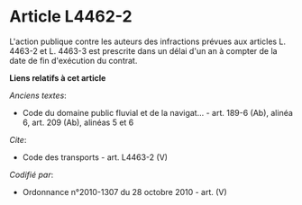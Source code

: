 # Article L4462-2

L'action publique contre les auteurs des infractions prévues aux articles L. 4463-2 et L. 4463-3 est prescrite dans un délai
d'un an à compter de la date de fin d'exécution du contrat.

**Liens relatifs à cet article**

_Anciens textes_:

  - Code du domaine public fluvial et de la navigat... - art. 189-6 (Ab), alinéa 6, art. 209 (Ab), alinéas 5 et 6

_Cite_:

  - Code des transports - art. L4463-2 (V)

_Codifié par_:

  - Ordonnance n°2010-1307 du 28 octobre 2010 - art. (V)
